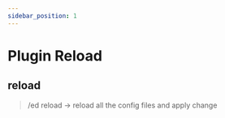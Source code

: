 ```yaml
---
sidebar_position: 1
---
```


# Plugin Reload

## reload
> /ed reload -> reload all the config files and apply change

